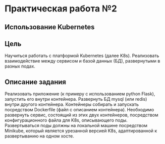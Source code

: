 # Практическая работа №2 
## Использование Kubernetes


## Цель
Научиться работать с платформой Kubernetes (далее K8s). Реализовать взаимодействие между сервисом и базой данных (БД), развернутыми в разных подах.

## Описание задания
Реализовать приложение (к примеру с использованием python Flask), запустить его внутри контейнера. Развернуть БД mysql (или redis) внутри другого контейнера. Контейнеры собирать и запускать посредством Dockerfile (файл с описанием контейнера). Необходимо развернуть сервис, состоящий из этих двух контейнеров, посредством конфигурационного файла для K8s, описывающего поды. Развертываться поды должны на локальной машине посредством Minikube, который является урезанной версией K8s, адаптированной к развертыванию на одном хосте.
